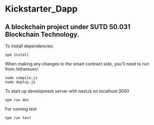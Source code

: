# Kickstarter_Dapp

## A blockchain project under SUTD 50.031 Blockchain Technology.

To install dependencies:

```
npm install
```

When making any changes to the smart contract side, you'll need to run from /ethereum/:

```
node compile.js
node deploy.js
```

To start up development server with nextJs on localhost:3000

```
npm run dev
```

For running test

```
npm run test
```
